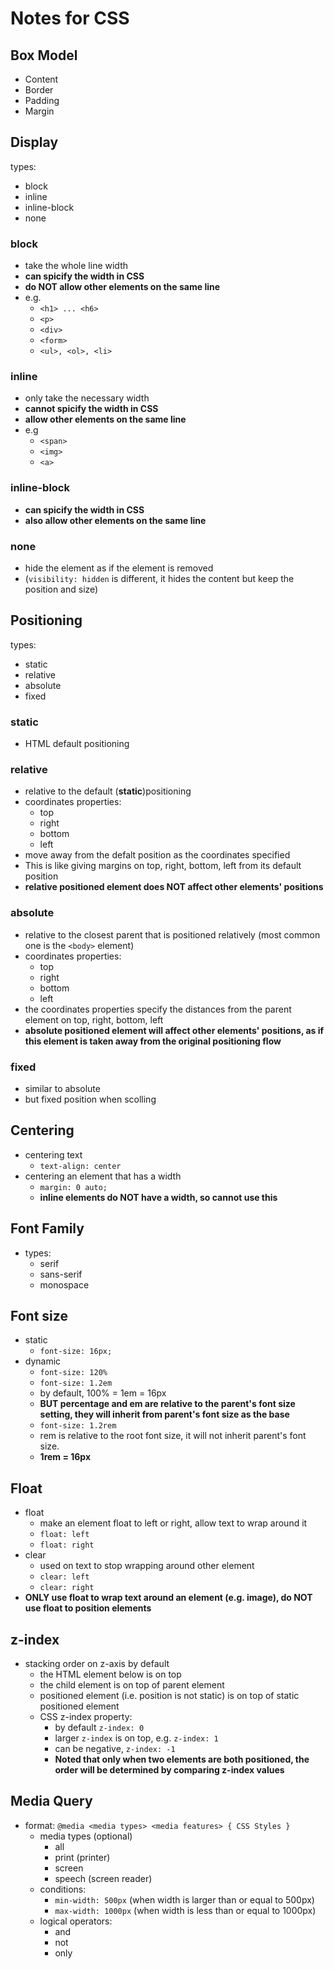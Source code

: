# Notes for CSS
## Box Model
- Content
- Border
- Padding
- Margin

## Display
types:
- block
- inline
- inline-block
- none

### block
- take the whole line width
- **can spicify the width in CSS**
- **do NOT allow other elements on the same line**
- e.g.
  - `<h1> ... <h6>`
  - `<p>`
  - `<div>`
  - `<form>`
  - `<ul>, <ol>, <li>`
### inline
- only take the necessary width
- **cannot spicify the width in CSS**
- **allow other elements on the same line**
- e.g
  - `<span>`
  - `<img>`
  - `<a>`
### inline-block
- **can spicify the width in CSS**
- **also allow other elements on the same line**
### none
- hide the element as if the element is removed
- (`visibility: hidden` is different, it hides the content but keep the position and size)

## Positioning
types:
- static
- relative
- absolute
- fixed

### static
- HTML default positioning

### relative
- relative to the default (**static**)positioning 
- coordinates properties:
  - top
  - right
  - bottom
  - left
- move away from the defalt position as the coordinates specified
- This is like giving margins on top, right, bottom, left from its default position
- **relative positioned element does NOT affect other elements' positions**

### absolute
- relative to the closest parent that is positioned relatively (most common one is the `<body>` element)
- coordinates properties:
  - top
  - right
  - bottom
  - left
- the coordinates properties specify the distances from the parent element on top, right, bottom, left
- **absolute positioned element will affect other elements' positions, as if this element is taken away from the original positioning flow**

### fixed
- similar to absolute
- but fixed position when scolling 

## Centering
- centering text
  - `text-align: center`
- centering an element that has a width
  - `margin: 0 auto;`
  - **inline elements do NOT have a width, so cannot use this**

## Font Family
- types:
  - serif
  - sans-serif
  - monospace

## Font size
- static
  - `font-size: 16px;`
- dynamic
  - `font-size: 120%`
  - `font-size: 1.2em`
  - by default, 100% = 1em = 16px
  - **BUT percentage and em are relative to the parent's font size setting, they will inherit from parent's font size as the base**
  - `font-size: 1.2rem`
  - rem is relative to the root font size, it will not inherit parent's font size.
  - **1rem = 16px**

## Float
- float
  - make an element float to left or right, allow text to wrap around it
  - `float: left`
  - `float: right`
- clear
  - used on text to stop wrapping around other element
  - `clear: left`
  - `clear: right`
- **ONLY use float to wrap text around an element (e.g. image), do NOT use float to position elements**


## z-index
- stacking order on z-axis by default
  - the HTML element below is on top
  - the child element is on top of parent element
  - positioned element (i.e. position is not static) is on top of static positioned element
  - CSS z-index property:
    - by default `z-index: 0`
    - larger `z-index` is on top, e.g. `z-index: 1`
    - can be negative, `z-index: -1`
    - **Noted that only when two elements are both positioned, the order will be determined by comparing z-index values**

## Media Query
- format: `@media <media types> <media features> { CSS Styles }`
  - media types (optional)
    - all
    - print (printer)
    - screen
    - speech (screen reader)
  - conditions:
    - `min-width: 500px` (when width is larger than or equal to 500px)
    - `max-width: 1000px` (when width is less than or equal to 1000px)
  - logical operators:
    - and
    - not
    - only

